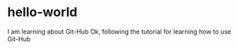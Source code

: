 # hello-world
I am learning about Git-Hub
Ok, following the tutorial for learning how to use Git-Hub
